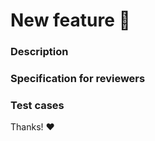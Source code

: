 # New feature :rocket:

### Description

### Specification for reviewers

### Test cases

Thanks! :heart:
